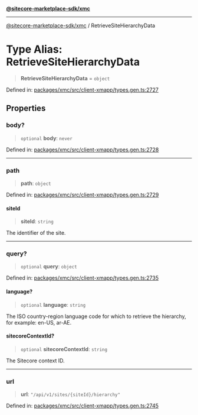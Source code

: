 [**@sitecore-marketplace-sdk/xmc**](../README.md)

***

[@sitecore-marketplace-sdk/xmc](../README.md) / RetrieveSiteHierarchyData

# Type Alias: RetrieveSiteHierarchyData

> **RetrieveSiteHierarchyData** = `object`

Defined in: [packages/xmc/src/client-xmapp/types.gen.ts:2727](https://github.com/Sitecore/sitecore-marketplace-sdk/blob/e87783cce9f115393973a45e109d17b99bf1df7e/packages/xmc/src/client-xmapp/types.gen.ts#L2727)

## Properties

### body?

> `optional` **body**: `never`

Defined in: [packages/xmc/src/client-xmapp/types.gen.ts:2728](https://github.com/Sitecore/sitecore-marketplace-sdk/blob/e87783cce9f115393973a45e109d17b99bf1df7e/packages/xmc/src/client-xmapp/types.gen.ts#L2728)

***

### path

> **path**: `object`

Defined in: [packages/xmc/src/client-xmapp/types.gen.ts:2729](https://github.com/Sitecore/sitecore-marketplace-sdk/blob/e87783cce9f115393973a45e109d17b99bf1df7e/packages/xmc/src/client-xmapp/types.gen.ts#L2729)

#### siteId

> **siteId**: `string`

The identifier of the site.

***

### query?

> `optional` **query**: `object`

Defined in: [packages/xmc/src/client-xmapp/types.gen.ts:2735](https://github.com/Sitecore/sitecore-marketplace-sdk/blob/e87783cce9f115393973a45e109d17b99bf1df7e/packages/xmc/src/client-xmapp/types.gen.ts#L2735)

#### language?

> `optional` **language**: `string`

The ISO country-region language code for which to retrieve the hierarchy, for example: en-US, ar-AE.

#### sitecoreContextId?

> `optional` **sitecoreContextId**: `string`

The Sitecore context ID.

***

### url

> **url**: `"/api/v1/sites/{siteId}/hierarchy"`

Defined in: [packages/xmc/src/client-xmapp/types.gen.ts:2745](https://github.com/Sitecore/sitecore-marketplace-sdk/blob/e87783cce9f115393973a45e109d17b99bf1df7e/packages/xmc/src/client-xmapp/types.gen.ts#L2745)
